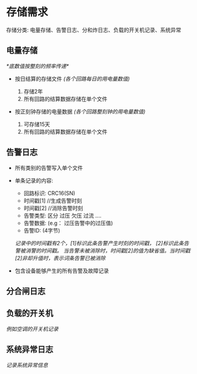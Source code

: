 

# 存储需求

存储分类: 电量存储、告警日志、分和炸日志、负载的开关机记录、系统异常

## 电量存储

*\*底数值按整刻的频率传递\**

* 按日结算的存储文件 *(各个回路每日的用电量数值)*
    1. 存储2年
    2. 所有回路的结算数据存储在单个文件

* 按正刻钟存储的电量数据 *(各个回路整刻钟的用电量数值)*
    1. 可存储15天
    2. 所有回路的结算数据存储在单个文件

## 告警日志

* 所有类别的告警写入单个文件
* 单条记录的内容:

    * 回路标识: CRC16(SN)
    * 时间戳[1] //生成告警时刻
    * 时间戳[2] //消除告警时刻
    * 告警类型: 区分 过压 欠压 过流 ....
    * 告警数据: (e.g： 过压告警中的过压值)
    * 告警ID: (4字节)

    *记录中的时间戳有2个，[1]标识此条告警产生时刻的时间戳， [2]标识此条告警被消警的时间戳。 当告警未被消除时，时间戳[2]的值为缺省值。当时间戳[2]非却升值时，表示词条告警已被消除*

* 包含设备能够产生的所有告警及故障记录

## 分合闸日志

## 负载的开关机

*例如空调的开关机记录*

## 系统异常日志

*记录系统异常信息*
